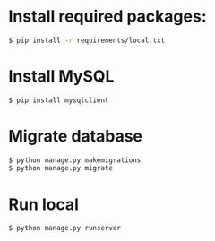 # Install required packages:

```bash
$ pip install -r requirements/local.txt
```

# Install MySQL

```bash
$ pip install mysqlclient
```

# Migrate database

```bash
$ python manage.py makemigrations
$ python manage.py migrate
```

# Run local

```bash
$ python manage.py runserver
```
